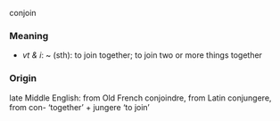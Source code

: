 conjoin
### Meaning
+ _vt & i_: ~ (sth): to join together; to join two or more things together

### Origin

late Middle English: from Old French conjoindre, from Latin conjungere, from con- ‘together’ + jungere ‘to join’
